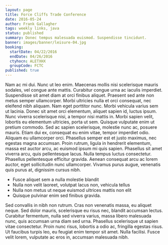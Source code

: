 ```yaml
---
layout: page
title: Force Cliffs Trade Conference
date: 2016-05-24
author: Frank Gallagher
tags: weekly links, java
status: published
summary: Donec tempus malesuada euismod. Suspendisse tincidunt.
banner: images/banner/leisure-04.jpg
booking:
  startDate: 04/22/2016
  endDate: 04/26/2016
  ctyhocn: ALETXHX
  groupCode: FCTC
published: true
---
```

Nam ac mi dui. Nunc ut leo enim. Maecenas mollis nisi scelerisque mauris sodales, vel congue ante mattis. Curabitur congue urna ac iaculis imperdiet. Suspendisse sit amet diam at orci finibus aliquet. Praesent sed ante non metus semper ullamcorper. Morbi ultricies nulla et orci consequat, nec eleifend nibh aliquam. Nam eget porttitor nunc. Morbi vehicula varius sem ut lacinia. Donec sit amet orci elementum, aliquet sapien id, luctus ipsum. Nunc viverra scelerisque nisi, a tempor nisi mattis in. Morbi sapien velit, lobortis eu elementum ultricies, porta ut sem. Quisque vulputate enim ut pretium commodo. Sed ac sapien scelerisque, molestie nunc ac, posuere mauris. Etiam dui ex, consequat eu enim vitae, tempor imperdiet odio. Aliquam eu ullamcorper orci.
Phasellus semper est et justo maximus, nec egestas magna accumsan. Proin rutrum, ligula in hendrerit elementum, massa est auctor arcu, ac euismod ipsum mi quis sapien. Phasellus sit amet viverra arcu, quis pellentesque lacus. Nulla tempus luctus consectetur. Phasellus pellentesque efficitur gravida. Aenean consequat arcu ac lorem auctor, eget sollicitudin nunc ullamcorper. Vivamus purus augue, venenatis quis purus at, dignissim cursus nibh.

* Fusce aliquet sem a nulla molestie blandit
* Nulla non velit laoreet, volutpat lacus non, vehicula tellus
* Nulla non metus ut neque euismod ultrices mattis non elit
* Quisque pulvinar enim sed finibus gravida.

Sed convallis in nibh non rutrum. Cras non venenatis massa, eu aliquet neque. Sed dolor mauris, scelerisque eu risus nec, blandit accumsan lectus. Curabitur fermentum, nulla sed viverra varius, massa libero malesuada nunc, quis accumsan urna diam sed urna. Phasellus scelerisque ut sapien vitae consectetur. Proin nunc risus, lobortis a odio ac, fringilla egestas risus. Ut faucibus turpis leo, eu feugiat enim tempor sit amet. Nulla facilisi. Fusce velit lorem, vulputate ac eros in, accumsan malesuada nibh.

